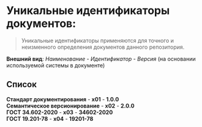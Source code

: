 # Уникальные идентификаторы документов:
> Уникальные идентификаторы применяются для точного и неизменного определения документов данного репозитория.

**Внешний вид**: *Наименование* - *Идентификатор* - *Версия* (на основании используемой системы в документе)<br>

## Список
**Стандарт документирования** - **x01** - **1.0.0**<br>
**Семантическое версионирование** - **x02** - **2.0.0**<br>
**ГОСТ 34.602-2020** - **x03** - **34602-2020**<br>
**ГОСТ 19.201-78** - **x04** - **19201-78**<br>
